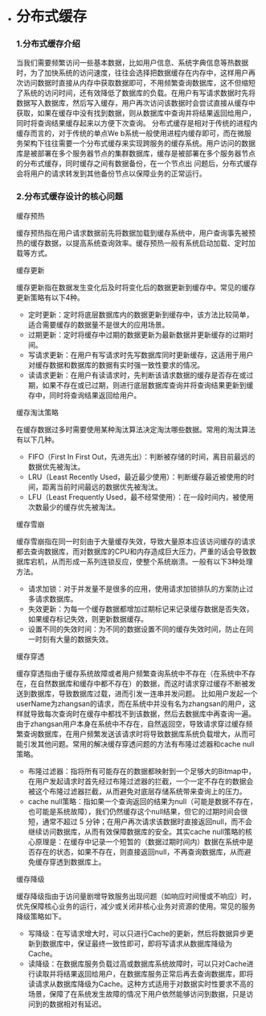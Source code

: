 - # 分布式缓存

  ### 1.分布式缓存介绍

  当我们需要频繁访问一些基本数据，比如用户信息、系统字典信息等热数据时，为了加快系统的访问速度，往往会选择把数据缓存在内存中，这样用户再次访问数据时直接从内存中获取数据即可，不用频繁查询数据库，这不但缩短了系统的访问时间，还有效降低了数据库的负载。在用户有写请求数据时先将数据写入数据库，然后写入缓存，用户再次访问该数据时会尝试直接从缓存中获取，如果在缓存中没有找到数据，则从数据库中查询并将结果返回给用户，同时将查询结果缓存起来以方便下次查询。 分布式缓存是相对于传统的进程内缓存而言的，对于传统的单点We b系统一般使用进程内缓存即可，而在微服务架构下往往需要一个分布式缓存来实现跨服务的缓存系统。用户访问的数据库是被部署在多个服务器节点的集群数据库，缓存是被部署在多个服务器节点的分布式缓存，同时缓存之间有数据备份，在一个节点出 问题后，分布式缓存会将用户的请求转发到其他备份节点以保障业务的正常运行。

  ### 2.分布式缓存设计的核心问题

  缓存预热

  缓存预热指在用户请求数据前先将数据加载到缓存系统中，用户查询事先被预热的缓存数据，以提高系统查询效率。缓存预热一般有系统启动加载、定时加载等方式。

  缓存更新

  缓存更新指在数据发生变化后及时将变化后的数据更新到缓存中。常见的缓存更新策略有以下4种。

  - 定时更新：定时将底层数据库内的数据更新到缓存中，该方法比较简单，适合需要缓存的数据量不是很大的应用场景。
  - 过期更新：定时将缓存中过期的数据更新为最新数据并更新缓存的过期时间。
  - 写请求更新：在用户有写请求时先写数据库同时更新缓存，这适用于用户对缓存数据和数据库的数据有实时强一致性要求的情况。
  - 读请求更新：在用户有读请求时，先判断该请求数据的缓存是否存在或过期，如果不存在或已过期，则进行底层数据库查询并将查询结果更新到缓存中，同时将查询结果返回给用户。

  缓存淘汰策略

  在缓存数据过多时需要使用某种淘汰算法决定淘汰哪些数据。常用的淘汰算法有以下几种。

  - FIFO（First In First Out，先进先出）：判断被存储的时间，离目前最远的数据优先被淘汰。
  - LRU（Least Recently Used，最近最少使用）：判断缓存最近被使用的时间，距离当前时间最远的数据优先被淘汰。
  - LFU（Least Frequently Used，最不经常使用）：在一段时间内，被使用次数最少的缓存优先被淘汰。

  缓存雪崩

  缓存雪崩指在同一时刻由于大量缓存失效，导致大量原本应该访问缓存的请求都去查询数据库，而对数据库的CPU和内存造成巨大压力，严重的话会导致数据库宕机，从而形成一系列连锁反应，使整个系统崩溃。一般有以下3种处理方法。

  - 请求加锁：对于并发量不是很多的应用，使用请求加锁排队的方案防止过多请求数据库。
  - 失效更新：为每一个缓存数据都增加过期标记来记录缓存数据是否失效，如果缓存标记失效，则更新数据缓存。
  - 设置不同的失效时间：为不同的数据设置不同的缓存失效时间，防止在同一时刻有大量的数据失效。

  缓存穿透

  缓存穿透指由于缓存系统故障或者用户频繁查询系统中不存在（在系统中不存在，在自然数据库和缓存中都不存在）的数据，而这时请求穿过缓存不断被发送到数据库，导致数据库过载，进而引发一连串并发问题。 比如用户发起一个userName为zhangsan的请求，而在系统中并没有名为zhangsan的用户，这样就导致每次查询时在缓存中都找不到该数据，然后去数据库中再查询一遍。由于zhangsan用户本身在系统中不存在，自然返回空，导致请求穿过缓存频繁查询数据库，在用户频繁发送该请求时将导致数据库系统负载增大，从而可能引发其他问题。常用的解决缓存穿透问题的方法有布隆过滤器和cache null策略。

  - 布隆过滤器：指将所有可能存在的数据都映射到一个足够大的Bitmap中，在用户发起请求时首先经过布隆过滤器的拦截，一个一定不存在的数据会被这个布隆过滤器拦截，从而避免对底层存储系统带来查询上的压力。
  - cache null策略：指如果一个查询返回的结果为null（可能是数据不存在，也可能是系统故障），我们仍然缓存这个null结果，但它的过期时间会很短，通常不超过 5 分钟；在用户再次请求该数据时直接返回null，而不会继续访问数据库，从而有效保障数据库的安全。其实cache null策略的核心原理是：在缓存中记录一个短暂的（数据过期时间内）数据在系统中是否存在的状态，如果不存在，则直接返回null，不再查询数据库，从而避免缓存穿透到数据库上。

  缓存降级

  缓存降级指由于访问量剧增导致服务出现问题（如响应时间慢或不响应）时，优先保障核心业务的运行，减少或关闭非核心业务对资源的使用。常见的服务降级策略如下。

  - 写降级：在写请求增大时，可以只进行Cache的更新，然后将数据异步更新到数据库中，保证最终一致性即可，即将写请求从数据库降级为Cache。
  - 读降级：在数据库服务负载过高或数据库系统故障时，可以只对Cache进行读取并将结果返回给用户，在数据库服务正常后再去查询数据库，即将读请求从数据库降级为Cache。这种方式适用于对数据实时性要求不高的场景，保障了在系统发生故障的情况下用户依然能够访问到数据，只是访问到的数据相对有延迟。